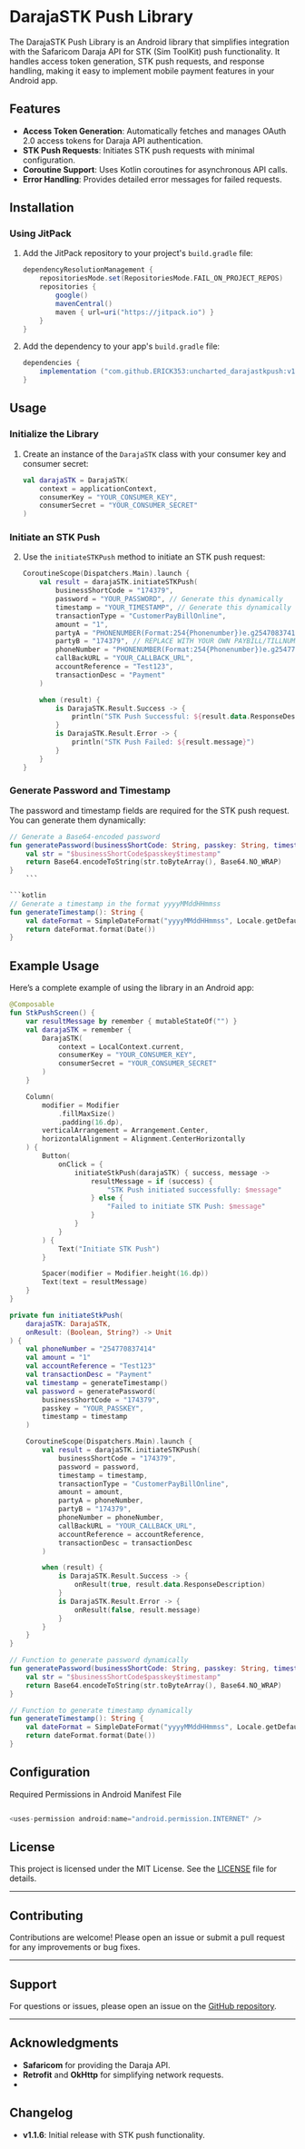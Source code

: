 # DarajaSTK Push Library

The DarajaSTK Push Library is an Android library that simplifies integration with the Safaricom Daraja API for STK (Sim ToolKit) push functionality. It handles access token generation, STK push requests, and response handling, making it easy to implement mobile payment features in your Android app.

## Features

- **Access Token Generation**: Automatically fetches and manages OAuth 2.0 access tokens for Daraja API authentication.
- **STK Push Requests**: Initiates STK push requests with minimal configuration.
- **Coroutine Support**: Uses Kotlin coroutines for asynchronous API calls.
- **Error Handling**: Provides detailed error messages for failed requests.

## Installation

### Using JitPack

1. Add the JitPack repository to your project's `build.gradle` file:

    ```groovy
    dependencyResolutionManagement {
        repositoriesMode.set(RepositoriesMode.FAIL_ON_PROJECT_REPOS)
        repositories {
            google()
            mavenCentral()
            maven { url=uri("https://jitpack.io") }
        }
    }
    ```

2. Add the dependency to your app's `build.gradle` file:

    ```groovy
    dependencies {
        implementation ("com.github.ERICK353:uncharted_darajastkpush:v1.1.6")
    }
    ```

## Usage

### Initialize the Library

1. Create an instance of the `DarajaSTK` class with your consumer key and consumer secret:

    ```kotlin
    val darajaSTK = DarajaSTK(
        context = applicationContext,
        consumerKey = "YOUR_CONSUMER_KEY",
        consumerSecret = "YOUR_CONSUMER_SECRET"
    )
    ```

### Initiate an STK Push

2. Use the `initiateSTKPush` method to initiate an STK push request:

    ```kotlin
    CoroutineScope(Dispatchers.Main).launch {
        val result = darajaSTK.initiateSTKPush(
            businessShortCode = "174379",
            password = "YOUR_PASSWORD", // Generate this dynamically
            timestamp = "YOUR_TIMESTAMP", // Generate this dynamically
            transactionType = "CustomerPayBillOnline",
            amount = "1",
            partyA = "PHONENUMBER(Format:254{Phonenumber})e.g254708374149",
            partyB = "174379", // REPLACE WITH YOUR OWN PAYBILL/TILLNUMBER
            phoneNumber = "PHONENUMBER(Format:254{Phonenumber})e.g2547708374149",
            callBackURL = "YOUR_CALLBACK_URL",
            accountReference = "Test123",
            transactionDesc = "Payment"
        )

        when (result) {
            is DarajaSTK.Result.Success -> {
                println("STK Push Successful: ${result.data.ResponseDescription}")
            }
            is DarajaSTK.Result.Error -> {
                println("STK Push Failed: ${result.message}")
            }
        }
    }
    ```

### Generate Password and Timestamp

The password and timestamp fields are required for the STK push request. You can generate them dynamically:

```kotlin
// Generate a Base64-encoded password
fun generatePassword(businessShortCode: String, passkey: String, timestamp: String): String {
    val str = "$businessShortCode$passkey$timestamp"
    return Base64.encodeToString(str.toByteArray(), Base64.NO_WRAP)
}
    ```

```kotlin
// Generate a timestamp in the format yyyyMMddHHmmss
fun generateTimestamp(): String {
    val dateFormat = SimpleDateFormat("yyyyMMddHHmmss", Locale.getDefault())
    return dateFormat.format(Date())
}
   ```

## Example Usage

Here’s a complete example of using the library in an Android app:

```kotlin
@Composable
fun StkPushScreen() {
    var resultMessage by remember { mutableStateOf("") }
    val darajaSTK = remember {
        DarajaSTK(
            context = LocalContext.current,
            consumerKey = "YOUR_CONSUMER_KEY",
            consumerSecret = "YOUR_CONSUMER_SECRET"
        )
    }

    Column(
        modifier = Modifier
            .fillMaxSize()
            .padding(16.dp),
        verticalArrangement = Arrangement.Center,
        horizontalAlignment = Alignment.CenterHorizontally
    ) {
        Button(
            onClick = {
                initiateStkPush(darajaSTK) { success, message ->
                    resultMessage = if (success) {
                        "STK Push initiated successfully: $message"
                    } else {
                        "Failed to initiate STK Push: $message"
                    }
                }
            }
        ) {
            Text("Initiate STK Push")
        }

        Spacer(modifier = Modifier.height(16.dp))
        Text(text = resultMessage)
    }
}

private fun initiateStkPush(
    darajaSTK: DarajaSTK,
    onResult: (Boolean, String?) -> Unit
) {
    val phoneNumber = "254770837414"
    val amount = "1"
    val accountReference = "Test123"
    val transactionDesc = "Payment"
    val timestamp = generateTimestamp()
    val password = generatePassword(
        businessShortCode = "174379",
        passkey = "YOUR_PASSKEY",
        timestamp = timestamp
    )

    CoroutineScope(Dispatchers.Main).launch {
        val result = darajaSTK.initiateSTKPush(
            businessShortCode = "174379",
            password = password,
            timestamp = timestamp,
            transactionType = "CustomerPayBillOnline",
            amount = amount,
            partyA = phoneNumber,
            partyB = "174379",
            phoneNumber = phoneNumber,
            callBackURL = "YOUR_CALLBACK_URL",
            accountReference = accountReference,
            transactionDesc = transactionDesc
        )

        when (result) {
            is DarajaSTK.Result.Success -> {
                onResult(true, result.data.ResponseDescription)
            }
            is DarajaSTK.Result.Error -> {
                onResult(false, result.message)
            }
        }
    }
}

// Function to generate password dynamically
fun generatePassword(businessShortCode: String, passkey: String, timestamp: String): String {
    val str = "$businessShortCode$passkey$timestamp"
    return Base64.encodeToString(str.toByteArray(), Base64.NO_WRAP)
}

// Function to generate timestamp dynamically
fun generateTimestamp(): String {
    val dateFormat = SimpleDateFormat("yyyyMMddHHmmss", Locale.getDefault())
    return dateFormat.format(Date())
}
  ```
## Configuration

Required Permissions in Android Manifest File
```kotlin

<uses-permission android:name="android.permission.INTERNET" />

  ```

## License
This project is licensed under the MIT License. See the [LICENSE](LICENSE) file for details.

---

## Contributing
Contributions are welcome! Please open an issue or submit a pull request for any improvements or bug fixes.

---

## Support
For questions or issues, please open an issue on the [GitHub repository](https://github.com/ERICK353/uncharted_darajastkpush).

---

## Acknowledgments
- **Safaricom** for providing the Daraja API.
- **Retrofit** and **OkHttp** for simplifying network requests.
- 
## Changelog
- **v1.1.6**: Initial release with STK push functionality.
